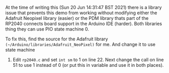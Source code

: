 At the time of writing this (Sun 20 Jun 14:31:47 BST 2021) there is a library issue
that prevents this demo from working without modifying either the Adafruit Neopixel
library (easier) or the PDM library thats part of the RP2040 connects board support
in the Arduino IDE (harder). Both libraries thing they can use PIO state machine 0.

To fix this, find the source for the Adafruit library 
`(~/Arduino/libraries/Adafruit_NeoPixel)` for me. And change it to use state machine
1. Edit `rp2040.c` and set `int sm` to 1 on line 22. Next change the call on line 51
to use 1 instead of 0 (or put this in variable and use it in both places). 


